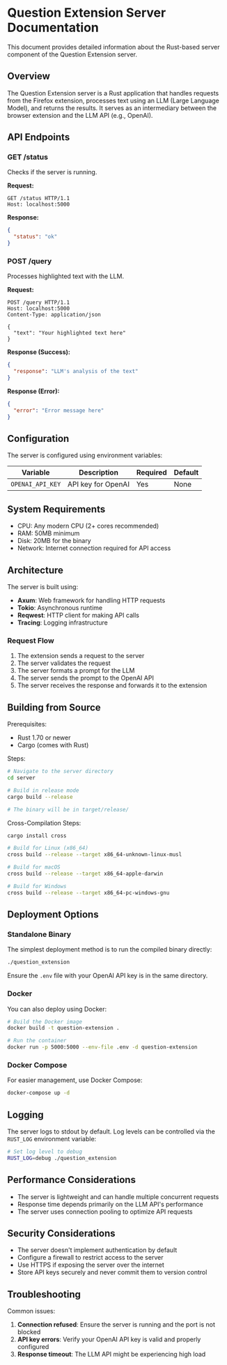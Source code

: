# Question Extension Server Documentation

This document provides detailed information about the Rust-based server component of the Question Extension server.

## Overview

The Question Extension server is a Rust application that handles requests from the Firefox extension, processes text using an LLM (Large Language Model), and returns the results. It serves as an intermediary between the browser extension and the LLM API (e.g., OpenAI).

## API Endpoints

### GET /status

Checks if the server is running.

**Request:**
```
GET /status HTTP/1.1
Host: localhost:5000
```

**Response:**
```json
{
  "status": "ok"
}
```

### POST /query

Processes highlighted text with the LLM.

**Request:**
```
POST /query HTTP/1.1
Host: localhost:5000
Content-Type: application/json

{
  "text": "Your highlighted text here"
}
```

**Response (Success):**
```json
{
  "response": "LLM's analysis of the text"
}
```

**Response (Error):**
```json
{
  "error": "Error message here"
}
```

## Configuration

The server is configured using environment variables:

| Variable | Description | Required | Default |
|----------|-------------|----------|---------|
| `OPENAI_API_KEY` | API key for OpenAI | Yes | None |

## System Requirements

- CPU: Any modern CPU (2+ cores recommended)
- RAM: 50MB minimum
- Disk: 20MB for the binary
- Network: Internet connection required for API access

## Architecture

The server is built using:

- **Axum**: Web framework for handling HTTP requests
- **Tokio**: Asynchronous runtime
- **Reqwest**: HTTP client for making API calls
- **Tracing**: Logging infrastructure

### Request Flow

1. The extension sends a request to the server
2. The server validates the request
3. The server formats a prompt for the LLM
4. The server sends the prompt to the OpenAI API
5. The server receives the response and forwards it to the extension

## Building from Source

Prerequisites:
- Rust 1.70 or newer
- Cargo (comes with Rust)

Steps:
```bash
# Navigate to the server directory
cd server

# Build in release mode
cargo build --release

# The binary will be in target/release/
```

Cross-Compilation Steps:
```bash
cargo install cross

# Build for Linux (x86_64)
cross build --release --target x86_64-unknown-linux-musl

# Build for macOS
cross build --release --target x86_64-apple-darwin

# Build for Windows
cross build --release --target x86_64-pc-windows-gnu
```

## Deployment Options

### Standalone Binary

The simplest deployment method is to run the compiled binary directly:

```bash
./question_extension
```

Ensure the `.env` file with your OpenAI API key is in the same directory.

### Docker

You can also deploy using Docker:

```bash
# Build the Docker image
docker build -t question-extension .

# Run the container
docker run -p 5000:5000 --env-file .env -d question-extension 
```

### Docker Compose

For easier management, use Docker Compose:

```bash
docker-compose up -d
```

## Logging

The server logs to stdout by default. Log levels can be controlled via the `RUST_LOG` environment variable:

```bash
# Set log level to debug
RUST_LOG=debug ./question_extension
```

## Performance Considerations

- The server is lightweight and can handle multiple concurrent requests
- Response time depends primarily on the LLM API's performance
- The server uses connection pooling to optimize API requests

## Security Considerations

- The server doesn't implement authentication by default
- Configure a firewall to restrict access to the server
- Use HTTPS if exposing the server over the internet
- Store API keys securely and never commit them to version control

## Troubleshooting

Common issues:

1. **Connection refused**: Ensure the server is running and the port is not blocked
2. **API key errors**: Verify your OpenAI API key is valid and properly configured
3. **Response timeout**: The LLM API might be experiencing high load